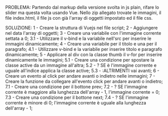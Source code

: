 PROBLEMA:
Partendo dal markup della versione svolta in js plain, rifare lo slider ma questa volta usando Vue. Nello zip allegato trovate le immagini, il file index.html, il file js con già l'array di oggetti impostato ed il file css.

SOLUZIONE:
1 - Creare la struttura di Vuejs nel file script;
2 - Aggiungere nel data l'array di oggetti;
3 - Creare una variabile con l'immagine corrente settata a 0;
    3.1 - Utilizzare il v-bind e la variabile nell'src per inserire le immagini dinamicamente;
4 - Creare una variabile per il titolo e una per il paragrafo;
    4.1 - Utilizzare v-bind e la variabile per inserire titolo e paragrafo dinamicamente;
5 - Applicare al div con la classe thumb il v-for per inserire dinamicamente le immagini;
    5.1 - Creare una condizione per spostare la classe active da un immagine all'altra;
    5.2 - ? SE è l'immagine corrente e uguale all'indice applica la classe active;
    5.3 - :ALTRIMENTI vai avanti;
6 - Creare un evento al click per andare avanti o indietro nelle immagini;
7 - Creare la funzione da collegare all'evento click per andare avanti o indietro;
    7.1 - Creare una condizione per il bottone prev;
    7.2 - ? SE l'immagine corrente è maggiore alla lunghezza dell'array - 1, l'immagine corrente = 0;
    7.3 - Creare una condizione per il bottone next;
    7.4 - ? SE l'immagine corrente è minore di 0; l'immagine corrente è uguale alla lunghezza dell'array - 1; 
